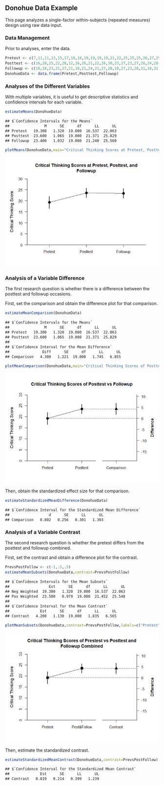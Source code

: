 ## Donohue Data Example

This page analyzes a single-factor within-subjects (repeated measures) design using raw data input.

### Data Management

Prior to analyses, enter the data.


```r
Pretest <- c(7,11,11,13,15,17,18,18,19,19,19,19,21,22,25,25,25,26,27,29)
Posttest <- c(16,20,25,22,28,12,16,26,21,22,26,30,23,27,23,27,28,24,28,28)
Followup <- c(16,18,23,21,27,21,18,21,24,21,27,28,18,27,23,28,31,18,31,27)
DonohueData <- data.frame(Pretest,Posttest,Followup)
```

### Analyses of the Different Variables

With multiple variables, it is useful to get descriptive statistics and confidence intervals for each variable.


```r
estimateMeans(DonohueData)
```

```
## $`Confidence Intervals for the Means`
##                M      SE      df      LL      UL
## Pretest   19.300   1.320  19.000  16.537  22.063
## Posttest  23.600   1.065  19.000  21.371  25.829
## Followup  23.400   1.032  19.000  21.240  25.560
```

```r
plotMeans(DonohueData,main="Critical Thinking Scores at Pretest, Posttest, and Followup",ylab="Critical Thinking Score",ylim=c(0,30),values=FALSE)
```

![](figures/Donohue-Data-Means-1.png)<!-- -->
 
### Analysis of a Variable Difference

The first research question is whether there is a difference between the posttest and followup occasions.

First, set the comparison and obtain the difference plot for that comparison.


```r
estimateMeanComparison(DonohueData)
```

```
## $`Confidence Intervals for the Means`
##                M      SE      df      LL      UL
## Pretest   19.300   1.320  19.000  16.537  22.063
## Posttest  23.600   1.065  19.000  21.371  25.829
## 
## $`Confidence Interval for the Mean Difference`
##               Diff      SE      df      LL      UL
## Comparison   4.300   1.221  19.000   1.745   6.855
```

```r
plotMeanComparison(DonohueData,main="Critical Thinking Scores of Posttest vs Followup",ylab="Critical Thinking Score",ylim=c(0,30),values=FALSE)
```

![](figures/Donohue-Data-Comparison-1.png)<!-- -->

Then, obtain the standardized effect size for that comparison.


```r
estimateStandardizedMeanDifference(DonohueData)
```

```
## $`Confidence Interval for the Standardized Mean Difference`
##                  d      SE      LL      UL
## Comparison   0.802   0.256   0.301   1.303
```

### Analysis of a Variable Contrast

The second research question is whether the pretest differs from the posttest and followup combined.

First, set the contrast and obtain a difference plot for the contrast.


```r
PrevsPostFollow <- c(-1,.5,.5)
estimateMeanSubsets(DonohueData,contrast=PrevsPostFollow)
```

```
## $`Confidence Intervals for the Mean Subsets`
##                  Est      SE      df      LL      UL
## Neg Weighted  19.300   1.320  19.000  16.537  22.063
## Pos Weighted  23.500   0.979  19.000  21.452  25.548
## 
## $`Confidence Interval for the Mean Contrast`
##              Est      SE      df      LL      UL
## Contrast   4.200   1.130  19.000   1.835   6.565
```

```r
plotMeanSubsets(DonohueData,contrast=PrevsPostFollow,labels=c("Pretest","Post&Follow"),main="Critical Thinking Scores of Prestest vs Posttest and Followup Combined",ylab="Critical Thinking Score",ylim=c(0,30),values=FALSE)
```

![](figures/Donohue-Data-Contrast-1.png)<!-- -->

Then, estimate the standardized contrast.


```r
estimateStandardizedMeanContrast(DonohueData,contrast=PrevsPostFollow)
```

```
## $`Confidence Interval for the Standardized Mean Contrast`
##              Est      SE      LL      UL
## Contrast   0.819   0.214   0.399   1.239
```
